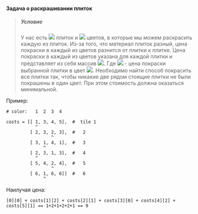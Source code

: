 #### Задача о раскрашивании плиток

> ##### Условие
> У нас есть <img src="https://latex.codecogs.com/gif.latex?N"/> плиток и 
> <img src="https://latex.codecogs.com/gif.latex?K"/> цветов, в которые мы можем раскрасить каждую из плиток.
> Из-за того, что материал плиток разный, цена покраски в каждый из цветов разнится от плитки к плитке. Цена покраски 
> в каждый из цветов указана для каждой плитки и представляет из себя массив  <img src="https://latex.codecogs.com/gif.latex?\[c_1, c_2, c_3 ... c_k\]"/>.
> Где <img src="https://latex.codecogs.com/gif.latex?c_i"/> - цена покраски выбранной плитки в цвет <img src="https://latex.codecogs.com/gif.latex?i"/>. 
> Необходимо найти способ покрасить все плитки так, чтобы никакие две рядом стоящие плитки не были покрашены в один цвет.
> При этом стоимость должна оказаться минимальной.

Пример: 
```
# color:   1  2  3  4

costs = [[ 1, 3, 4, 5],  #  tile 1
           ^
         [ 2, 3, 2, 3],  #   2
                 ^
         [ 3, 1, 4, 1],  #   3
              ^
         [ 2, 3, 1, 3],  #   4
           ^
         [ 5, 4, 2, 4],  #   5
                 ^
         [ 6, 1, 6, 6]]  #   6
              ^
```

Наилучая цена: 
```
[0][0] + costs[1][2] + costs[2][1] + costs[3][0] + costs[4][2] + costs[5][1] == 1+2+1+2+2+1 == 9
```
